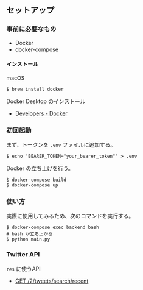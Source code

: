 ## セットアップ

### 事前に必要なもの

- Docker
- docker-compose

#### インストール

macOS

```shell
$ brew install docker
```

Docker Desktop のインストール  
- [Developers - Docker](https://www.docker.com/get-started/)

### 初回起動

まず、トークンを `.env` ファイルに追加する。

```shell
$ echo 'BEARER_TOKEN="your_bearer_token"' > .env
```

Docker の立ち上げを行う。

```shell
$ docker-compose build
$ docker-compose up
```

### 使い方
実際に使用してみるため、次のコマンドを実行する。

```shell
$ docker-compose exec backend bash
# bash が立ち上がる
$ python main.py
```

### Twitter API

`res` に使うAPI
- [GET /2/tweets/search/recent](https://developer.twitter.com/en/docs/twitter-api/tweets/search/api-reference/get-tweets-search-recent)